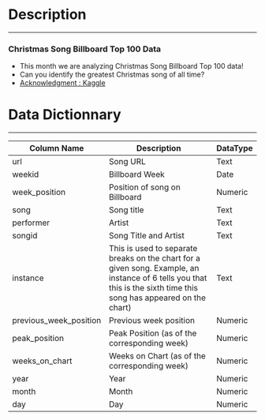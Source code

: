 # Description

---

### Christmas Song Billboard Top 100 Data

- This month we are analyzing Christmas Song Billboard Top 100 data!
- Can you identify the greatest Christmas song of all time?
- [Acknowledgment : Kaggle](https://www.kaggle.com/sharkbait1223/billboard-top-100-christmas-carol-dataset)



# Data Dictionnary

---



| Column Name            | Description                                                  | DataType |
| ---------------------- | ------------------------------------------------------------ | -------- |
| url                    | Song URL                                                     | Text     |
| weekid                 | Billboard Week                                               | Date     |
| week_position          | Position of song on Billboard                                | Numeric  |
| song                   | Song title                                                   | Text     |
| performer              | Artist                                                       | Text     |
| songid                 | Song Title and Artist                                        | Text     |
| instance               | This is used to separate breaks on the chart for a given song. Example, an instance of 6 tells you that this is the sixth time this song has appeared on the chart) | Text     |
| previous_week_position | Previous week position                                       | Numeric  |
| peak_position          | Peak Position (as of the corresponding week)                 | Numeric  |
| weeks_on_chart         | Weeks on Chart (as of the corresponding week)                | Numeric  |
| year                   | Year                                                         | Numeric  |
| month                  | Month                                                        | Numeric  |
| day                    | Day                                                          | Numeric  |

